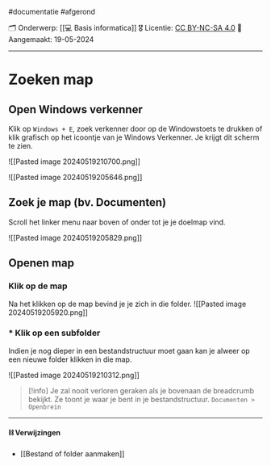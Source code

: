 #documentatie  #afgerond 

🗂️ Onderwerp: [[💻 Basis informatica]]
🎖️ Licentie: [CC BY-NC-SA 4.0](https://creativecommons.org/licenses/by-nc-sa/4.0/)
📅 Aangemaakt: 19-05-2024

---
# Zoeken map
## Open Windows verkenner
Klik op `Windows + E`, zoek verkenner door op de Windowstoets te drukken of klik grafisch op het icoontje van je Windows Verkenner. Je krijgt dit scherm te zien.

![[Pasted image 20240519210700.png]]

![[Pasted image 20240519205646.png]]


## Zoek je map (bv. Documenten)
Scroll het linker menu naar boven of onder tot je je doelmap vind. 

![[Pasted image 20240519205829.png]]

## Openen map
### Klik op de map
Na het klikken op de map bevind je je zich in die folder. 
![[Pasted image 20240519205920.png]]

### * Klik op een subfolder
Indien je nog dieper in een bestandstructuur moet gaan kan je alweer op een nieuwe folder klikken in die map.

![[Pasted image 20240519210312.png]]


> [!info] 
> Je zal nooit verloren geraken als je bovenaan de breadcrumb bekijkt. Ze toont je waar je bent in je bestandstructuur.  `Documenten > Openbrein`

---
#### ⛓️ Verwijzingen
* [[Bestand of folder aanmaken]]